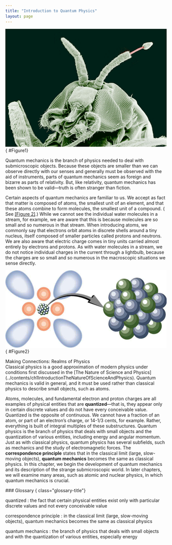 ```yaml
---
title: "Introduction to Quantum Physics"
layout: page
---    
```


![A magnified image of a black fly obtained from an electron microscope showing its antennae and tentacles.](../resources/Figure_29_00_01a.jpg "A black fly imaged by an electron microscope is as monstrous as any science-fiction creature. (credit: U.S. Department of Agriculture via Wikimedia Commons)")
{ #Figure1}

Quantum mechanics is the branch of physics needed to deal with submicroscopic
objects. Because these objects are smaller than we can observe directly with our
senses and generally must be observed with the aid of instruments, parts of
quantum mechanics seem as foreign and bizarre as parts of relativity. But, like
relativity, quantum mechanics has been shown to be valid—truth is often stranger
than fiction.

Certain aspects of quantum mechanics are familiar to us. We accept as fact that
matter is composed of atoms, the smallest unit of an element, and that these
atoms combine to form molecules, the smallest unit of a compound. (
See [[Figure 2]](#Figure2).) While we cannot see the individual water molecules
in a stream, for example, we are aware that this is because molecules are so
small and so numerous in that stream. When introducing atoms, we commonly say
that electrons orbit atoms in discrete shells around a tiny nucleus, itself
composed of smaller particles called protons and neutrons. We are also aware
that electric charge comes in tiny units carried almost entirely by electrons
and protons. As with water molecules in a stream, we do not notice individual
charges in the current through a lightbulb, because the charges are so small and
so numerous in the macroscopic situations we sense directly.

![A model of an atom is shown. Atom is shown as a clump of small spherical balls at the center, representing the nucleus, surrounded by spherical and dumbbell-shaped electron clouds. A magnified view of the nucleus is shown as a bunch of small spherical balls.](../resources/Figure_29_00_02a.jpg "Atoms and their substructure are familiar examples of objects that require quantum mechanics to be fully explained. Certain of their characteristics, such as the discrete electron shells, are classical physics explanations. In quantum mechanics we conceptualize discrete &#x201C;electron clouds&#x201D; around the nucleus. ")
{ #Figure2}

<div class="note" data-has-label="true" data-label="" markdown="1">
<div class="title">
Making Connections: Realms of Physics
</div>
Classical physics is a good approximation of modern physics under conditions first discussed
in the [The Nature of Science and Physics](../contents/ch1IntroductionTheNatureOfScienceAndPhysics). Quantum mechanics is valid in general, and it must be used rather than classical physics to describe small objects, such as atoms.

</div>

Atoms, molecules, and fundamental electron and proton charges are all examples
of physical entities that are **quantized**—that is, they appear only in certain
discrete values and do not have every conceivable value. Quantized is the
opposite of continuous. We cannot have a fraction of an atom, or part of an
electron’s charge, or 14-1/3 cents, for example. Rather, everything is built of
integral multiples of these substructures. Quantum physics is the branch of
physics that deals with small objects and the quantization of various entities,
including energy and angular momentum. Just as with classical physics, quantum
physics has several subfields, such as mechanics and the study of
electromagnetic forces. The **correspondence principle** states that in the
classical limit (large, slow-moving objects), **quantum mechanics** becomes the
same as classical physics. In this chapter, we begin the development of quantum
mechanics and its description of the strange submicroscopic world. In later
chapters, we will examine many areas, such as atomic and nuclear physics, in
which quantum mechanics is crucial.

<div class="glossary" markdown="1">
### Glossary
{ class="glossary-title"}

quantized
: the fact that certain physical entities exist only with particular discrete
values and not every conceivable value

correspondence principle
: in the classical limit (large, slow-moving objects), quantum mechanics becomes
the same as classical physics

quantum mechanics
: the branch of physics that deals with small objects and with the quantization
of various entities, especially energy

</div>
